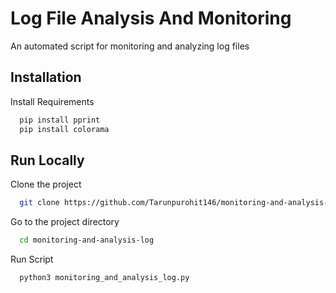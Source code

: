
# Log File Analysis And Monitoring

An automated script for monitoring and analyzing log files


## Installation

Install Requirements

```bash
  pip install pprint
  pip install colorama


```
    
## Run Locally

Clone the project

```bash
  git clone https://github.com/Tarunpurohit146/monitoring-and-analysis-log.git
```

Go to the project directory

```bash
  cd monitoring-and-analysis-log
```
Run Script

```bash
  python3 monitoring_and_analysis_log.py
```
